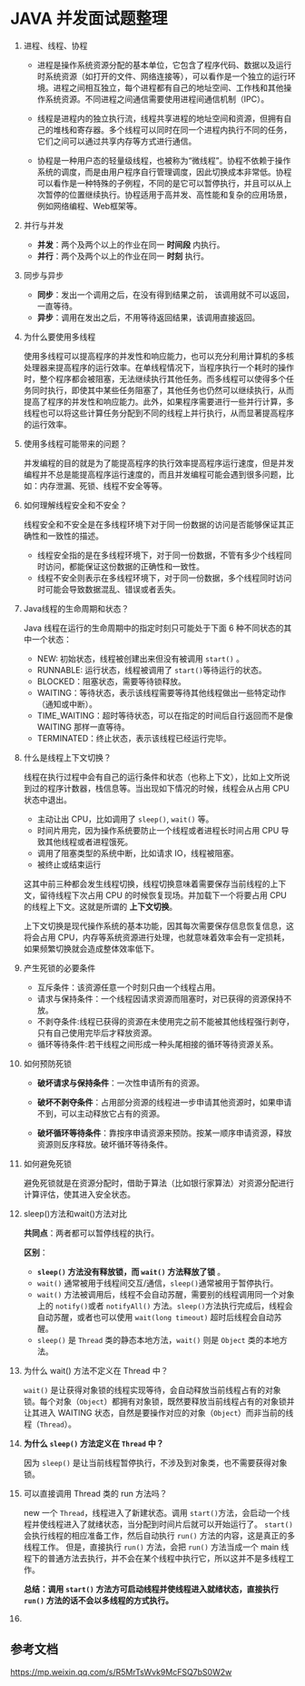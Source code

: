 # JAVA 并发面试题整理

1. 进程、线程、协程

	- 进程是操作系统资源分配的基本单位，它包含了程序代码、数据以及运行时系统资源（如打开的文件、网络连接等），可以看作是一个独立的运行环境。进程之间相互独立，每个进程都有自己的地址空间、工作栈和其他操作系统资源。不同进程之间通信需要使用进程间通信机制（IPC）。

	- 线程是进程内的独立执行流，线程共享进程的地址空间和资源，但拥有自己的堆栈和寄存器。多个线程可以同时在同一个进程内执行不同的任务，它们之间可以通过共享内存等方式进行通信。

	- 协程是一种用户态的轻量级线程，也被称为“微线程”。协程不依赖于操作系统的调度，而是由用户程序自行管理调度，因此切换成本非常低。协程可以看作是一种特殊的子例程，不同的是它可以暂停执行，并且可以从上次暂停的位置继续执行。协程适用于高并发、高性能和复杂的应用场景，例如网络编程、Web框架等。

2. 并行与并发

	- **并发**：两个及两个以上的作业在同一 **时间段** 内执行。
	- **并行**：两个及两个以上的作业在同一 **时刻** 执行。

3. 同步与异步

	- **同步**：发出一个调用之后，在没有得到结果之前， 该调用就不可以返回，一直等待。
	- **异步**：调用在发出之后，不用等待返回结果，该调用直接返回。

4. 为什么要使用多线程

	使用多线程可以提高程序的并发性和响应能力，也可以充分利用计算机的多核处理器来提高程序的运行效率。在单线程情况下，当程序执行一个耗时的操作时，整个程序都会被阻塞，无法继续执行其他任务。而多线程可以使得多个任务同时执行，即使其中某些任务阻塞了，其他任务也仍然可以继续执行，从而提高了程序的并发性和响应能力。此外，如果程序需要进行一些并行计算，多线程也可以将这些计算任务分配到不同的线程上并行执行，从而显著提高程序的运行效率。

5. 使用多线程可能带来的问题？

	并发编程的目的就是为了能提高程序的执行效率提高程序运行速度，但是并发编程并不总是能提高程序运行速度的，而且并发编程可能会遇到很多问题，比如：内存泄漏、死锁、线程不安全等等。

6. 如何理解线程安全和不安全？

	线程安全和不安全是在多线程环境下对于同一份数据的访问是否能够保证其正确性和一致性的描述。

	- 线程安全指的是在多线程环境下，对于同一份数据，不管有多少个线程同时访问，都能保证这份数据的正确性和一致性。
	- 线程不安全则表示在多线程环境下，对于同一份数据，多个线程同时访问时可能会导致数据混乱、错误或者丢失。

7. Java线程的生命周期和状态？

	Java 线程在运行的生命周期中的指定时刻只可能处于下面 6 种不同状态的其中一个状态：

	- NEW: 初始状态，线程被创建出来但没有被调用 `start()` 。
	- RUNNABLE: 运行状态，线程被调用了 `start()`等待运行的状态。
	- BLOCKED：阻塞状态，需要等待锁释放。
	- WAITING：等待状态，表示该线程需要等待其他线程做出一些特定动作（通知或中断）。
	- TIME_WAITING：超时等待状态，可以在指定的时间后自行返回而不是像 WAITING 那样一直等待。
	- TERMINATED：终止状态，表示该线程已经运行完毕。

8. 什么是线程上下文切换？

	线程在执行过程中会有自己的运行条件和状态（也称上下文），比如上文所说到过的程序计数器，栈信息等。当出现如下情况的时候，线程会从占用 CPU 状态中退出。

	- 主动让出 CPU，比如调用了 `sleep()`, `wait()` 等。
	- 时间片用完，因为操作系统要防止一个线程或者进程长时间占用 CPU 导致其他线程或者进程饿死。
	- 调用了阻塞类型的系统中断，比如请求 IO，线程被阻塞。
	- 被终止或结束运行

	这其中前三种都会发生线程切换，线程切换意味着需要保存当前线程的上下文，留待线程下次占用 CPU 的时候恢复现场。并加载下一个将要占用 CPU 的线程上下文。这就是所谓的 **上下文切换**。

	上下文切换是现代操作系统的基本功能，因其每次需要保存信息恢复信息，这将会占用 CPU，内存等系统资源进行处理，也就意味着效率会有一定损耗，如果频繁切换就会造成整体效率低下。

9. 产生死锁的必要条件

	- 互斥条件：该资源任意一个时刻只由一个线程占用。
	- 请求与保持条件：一个线程因请求资源而阻塞时，对已获得的资源保持不放。
	- 不剥夺条件:线程已获得的资源在未使用完之前不能被其他线程强行剥夺，只有自己使用完毕后才释放资源。
	- 循环等待条件:若干线程之间形成一种头尾相接的循环等待资源关系。

10. 如何预防死锁

	- **破坏请求与保持条件**：一次性申请所有的资源。

	- **破坏不剥夺条件**：占用部分资源的线程进一步申请其他资源时，如果申请不到，可以主动释放它占有的资源。

	- **破坏循环等待条件**：靠按序申请资源来预防。按某一顺序申请资源，释放资源则反序释放。破坏循环等待条件。

11. 如何避免死锁

	避免死锁就是在资源分配时，借助于算法（比如银行家算法）对资源分配进行计算评估，使其进入安全状态。

12. sleep()方法和wait()方法对比

	**共同点**：两者都可以暂停线程的执行。

	**区别**：

	- **`sleep()` 方法没有释放锁，而 `wait()` 方法释放了锁** 。
	- `wait()` 通常被用于线程间交互/通信，`sleep()`通常被用于暂停执行。
	- `wait()` 方法被调用后，线程不会自动苏醒，需要别的线程调用同一个对象上的 `notify()`或者 `notifyAll()` 方法。`sleep()`方法执行完成后，线程会自动苏醒，或者也可以使用 `wait(long timeout)` 超时后线程会自动苏醒。
	- `sleep()` 是 `Thread` 类的静态本地方法，`wait()` 则是 `Object` 类的本地方法。

13. 为什么 wait() 方法不定义在 Thread 中？

	`wait()` 是让获得对象锁的线程实现等待，会自动释放当前线程占有的对象锁。每个对象（`Object`）都拥有对象锁，既然要释放当前线程占有的对象锁并让其进入 WAITING 状态，自然是要操作对应的对象（`Object`）而非当前的线程（`Thread`）。

14. **为什么 `sleep()` 方法定义在 `Thread` 中？**

	因为 `sleep()` 是让当前线程暂停执行，不涉及到对象类，也不需要获得对象锁。

15. 可以直接调用 Thread 类的 run 方法吗？

	new 一个 `Thread`，线程进入了新建状态。调用 `start()`方法，会启动一个线程并使线程进入了就绪状态，当分配到时间片后就可以开始运行了。 `start()` 会执行线程的相应准备工作，然后自动执行 `run()` 方法的内容，这是真正的多线程工作。 但是，直接执行 `run()` 方法，会把 `run()` 方法当成一个 main 线程下的普通方法去执行，并不会在某个线程中执行它，所以这并不是多线程工作。

	**总结：调用 `start()` 方法方可启动线程并使线程进入就绪状态，直接执行 `run()` 方法的话不会以多线程的方式执行。**

16. 







## 参考文档

https://mp.weixin.qq.com/s/R5MrTsWvk9McFSQ7bS0W2w